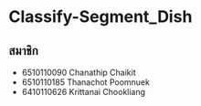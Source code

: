 # Classify-Segment_Dish

## สมาชิก

- 6510110090 Chanathip Chaikit
- 6510110185 Thanachot Poomnuek
- 6410110626 Krittanai Chookliang 